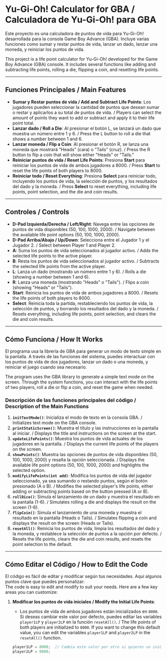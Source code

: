 # Yu-Gi-Oh! Calculator for GBA / Calculadora de Yu-Gi-Oh! para GBA

Este proyecto es una calculadora de puntos de vida para Yu-Gi-Oh! desarrollada para la consola Game Boy Advance (GBA). Incluye varias funciones como sumar y restar puntos de vida, lanzar un dado, lanzar una moneda, y reiniciar los puntos de vida.

This project is a life point calculator for Yu-Gi-Oh! developed for the Game Boy Advance (GBA) console. It includes several functions like adding and subtracting life points, rolling a die, flipping a coin, and resetting life points.

---

## Funciones Principales / Main Features

- **Sumar y Restar puntos de vida / Add and Subtract Life Points**: Los jugadores pueden seleccionar la cantidad de puntos que desean sumar o restar y aplicarlos a su total de puntos de vida. / Players can select the amount of points they want to add or subtract and apply it to their life point total.
- **Lanzar dado / Roll a Die**: Al presionar el botón L, se lanzará un dado que muestra un número entre 1 y 6. / Press the L button to roll a die that shows a number between 1 and 6.
- **Lanzar moneda / Flip a Coin**: Al presionar el botón R, se lanza una moneda que mostrará "Heads" (cara) o "Tails" (cruz). / Press the R button to flip a coin that will show either "Heads" or "Tails."
- **Reiniciar puntos de vida / Reset Life Points**: Presiona **Start** para reiniciar los puntos de vida de ambos jugadores a 8000. / Press **Start** to reset the life points of both players to 8000.
- **Reiniciar todo / Reset Everything**: Presiona **Select** para reiniciar todo, incluyendo los puntos de vida, la selección de puntos, y los resultados del dado y la moneda. / Press **Select** to reset everything, including life points, point selection, and the die and coin results.

---

## Controles / Controls

- **D-Pad Izquierda/Derecha / Left/Right**: Navega entre las opciones de puntos de vida disponibles (50, 100, 1000, 2000). / Navigate between the available life point options (50, 100, 1000, 2000).
- **D-Pad Arriba/Abajo / Up/Down**: Selecciona entre el Jugador 1 y el Jugador 2. / Select between Player 1 and Player 2.
- **A**: Suma los puntos de vida seleccionados al jugador activo. / Adds the selected life points to the active player.
- **B**: Resta los puntos de vida seleccionados al jugador activo. / Subtracts the selected life points from the active player.
- **L**: Lanza un dado (mostrando un número entre 1 y 6). / Rolls a die (showing a number between 1 and 6).
- **R**: Lanza una moneda (mostrando "Heads" o "Tails"). / Flips a coin (showing "Heads" or "Tails").
- **Start**: Reinicia los puntos de vida de ambos jugadores a 8000. / Resets the life points of both players to 8000.
- **Select**: Reinicia toda la partida, restableciendo los puntos de vida, la selección de puntos, y borrando los resultados del dado y la moneda. / Resets everything, including life points, point selection, and clears the die and coin results.

---

## Cómo Funciona / How It Works

El programa usa la librería de GBA para generar un modo de texto simple en la pantalla. A través de las funciones del sistema, puedes interactuar con los puntos de vida de dos jugadores, lanzar un dado o una moneda, y reiniciar el juego cuando sea necesario.

The program uses the GBA library to generate a simple text mode on the screen. Through the system functions, you can interact with the life points of two players, roll a die or flip a coin, and reset the game when needed.

### Descripción de las funciones principales del código / Description of the Main Functions

1. **`initTextMode()`**: Inicializa el modo de texto en la consola GBA. / Initializes text mode on the GBA console.
2. **`printStaticScreen()`**: Muestra el título y las instrucciones en la pantalla al iniciar. / Displays the title and instructions on the screen at the start.
3. **`updateLifePoints()`**: Muestra los puntos de vida actuales de los jugadores en la pantalla. / Displays the current life points of the players on the screen.
4. **`showPoints()`**: Muestra las opciones de puntos de vida disponibles (50, 100, 1000, 2000) y resalta la opción seleccionada. / Displays the available life point options (50, 100, 1000, 2000) and highlights the selected option.
5. **`modifyLifePoints(int add)`**: Modifica los puntos de vida del jugador seleccionado, ya sea sumando o restando puntos, según el botón presionado (A o B). / Modifies the selected player's life points, either adding or subtracting points based on the button pressed (A or B).
6. **`rollDice()`**: Simula el lanzamiento de un dado y muestra el resultado en la pantalla (1-6). / Simulates rolling a die and displays the result on the screen (1-6).
7. **`flipCoin()`**: Simula el lanzamiento de una moneda y muestra el resultado en la pantalla (Heads o Tails). / Simulates flipping a coin and displays the result on the screen (Heads or Tails).
8. **`resetAll()`**: Reinicia los puntos de vida, limpia los resultados del dado y la moneda, y restablece la selección de puntos a la opción por defecto. / Resets the life points, clears the die and coin results, and resets the point selection to the default.

---

## Cómo Editar el Código / How to Edit the Code

El código es fácil de editar y modificar según tus necesidades. Aquí algunos puntos clave que puedes personalizar:  
The code is easy to edit and modify to suit your needs. Here are a few key areas you can customize:

1. **Modificar los puntos de vida iniciales / Modify the Initial Life Points**:
   - Los puntos de vida de ambos jugadores están inicializados en `8000`. Si deseas cambiar este valor por defecto, puedes editar las variables `player1LP` y `player2LP` en la función `resetAll()`. / The life points of both players are initialized to `8000`. If you want to change this default value, you can edit the variables `player1LP` and `player2LP` in the `resetAll()` function.

   ```c
   player1LP = 8000;  // Cambia este valor por otro si quieres un inicio diferente / Change this value to another if you want a different starting amount
   player2LP = 8000;
